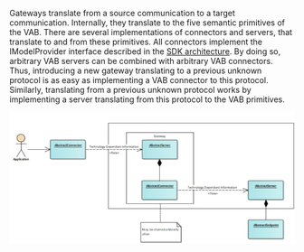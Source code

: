 Gateways translate from a source communication to a target communication. Internally, they translate to the five semantic primitives of the VAB. There are several implementations of connectors and servers, that translate to and from these primitives. All connectors implement the IModelProvider interface described in the [SDK architecture](../sdk/java/index.md). By doing so, arbitrary VAB servers can be combined with arbitrary VAB connectors. Thus, introducing a new gateway translating to a previous unknown protocol is as easy as implementing a VAB connector to this protocol. Similarly, translating from a previous unknown protocol works by implementing a server translating from this protocol to the VAB primitives.

![BaSyx Gateway Structure](./images/750px-BaSyx_VAB_Gateways.png)